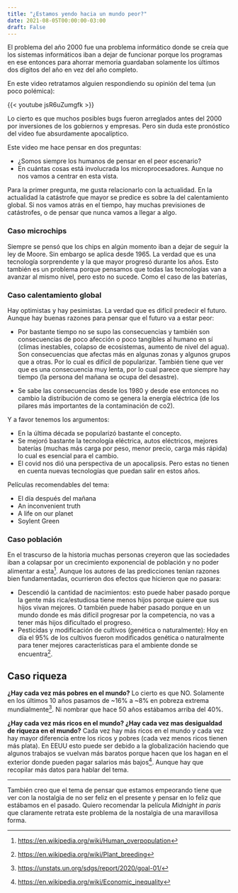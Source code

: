 ```yaml
---
title: "¿Estamos yendo hacia un mundo peor?"
date: 2021-08-05T00:00:00-03:00
draft: False
---
```


El problema del año 2000 fue una problema informático donde se creía que los sistemas informáticos iban a dejar de funcionar porque los programas en ese entonces para ahorrar memoria guardaban solamente los últimos dos dígitos del año en vez del año completo. 

En este video retratamos alguien respondiendo su opinión del tema (un poco polémica):

{{< youtube jsR6uZumgfk >}}

Lo cierto es que muchos posibles bugs fueron arreglados antes del 2000 por inversiones de los gobiernos y empresas. Pero sin duda este pronóstico del video fue absurdamente apocalíptico.

Este video me hace pensar en dos preguntas:
- ¿Somos siempre los humanos de pensar en el peor escenario?
- En cuántas cosas está involucrada los microprocesadores. Aunque no nos vamos a centrar en esta vista.

Para la primer pregunta, me gusta relacionarlo con la actualidad. En la actualidad la catástrofe que mayor se predice es sobre la del calentamiento global. 
Si nos vamos atrás en el tiempo, hay muchas previsiones de catástrofes, o de pensar que nunca vamos a llegar a algo.

### Caso microchips
Siempre se pensó que los chips en algún momento iban a dejar de seguir la ley de Moore. Sin embargo se aplica desde 1965. La verdad que es una tecnología sorprendente y la que mayor progresó durante los años. Esto también es un problema porque pensamos que todas las tecnologías van a avanzar al mismo nivel, pero esto no sucede. Como el caso de las baterías, 

### Caso calentamiento global
Hay optimistas y hay pesimistas. La verdad que es difícil predecir el futuro.
Aunque hay buenas razones para pensar que el futuro va a estar peor:
- Por bastante tiempo no se supo las consecuencias y también son consecuencias de poco afección o poco tangibles al humano en sí (climas inestables, colapso de ecosistemas, aumento de nivel del agua). Son consecuencias que afectas más en algunas zonas y algunos grupos que a otras. Por lo cual es difícil de popularizar. También tiene que ver que es una consecuencia muy lenta, por lo cual parece que siempre hay tiempo (la persona del mañana se ocupa del desastre).

- Se sabe las consecuencias desde los 1980 y desde ese entonces no cambio la distribución de como se genera la energía eléctrica (de los pilares más importantes de la contaminación de co2).

Y a favor tenemos los argumentos:
- En la última década se popularizó bastante el concepto. 
- Se mejoró bastante la tecnología eléctrica, autos eléctricos, mejores baterías (muchas más carga por peso, menor precio, carga más rápida) lo cual es esencial para el cambio.
- El covid nos dió una perspectiva de un apocalipsis. 
Pero estas no tienen en cuenta nuevas tecnologías que puedan salir en estos años.

Películas recomendables del tema:
- El día después del mañana
- An inconvenient truth
- A life on our planet
- Soylent Green


### Caso población
En el trascurso de la historia muchas personas creyeron que las sociedades iban a colapsar por un crecimiento exponencial de población y no poder alimentar a esta[^2]. Aunque los autores de las predicciones tenían razones bien fundamentadas, ocurrieron dos efectos que hicieron que no pasara:
- Descendió la cantidad de nacimientos: esto puede haber pasado porque la gente más rica/estudiosa tiene menos hijos porque quiere que sus hijos vivan mejores. O también puede haber pasado porque en un mundo donde es más difícil progresar por la competencia, no vas a tener más hijos dificultado el progreso.
- Pesticidas y modificación de cultivos (genética o naturalmente): Hoy en día el 95% de los cultivos fueron modificados genética o naturalmente para tener mejores características para el ambiente donde se encuentra[^1].

## Caso riqueza

**¿Hay cada vez más pobres en el mundo?**
Lo cierto es que NO. Solamente en los últimos 10 años pasamos de ~16% a ~8% en pobreza extrema mundialmente[^3]. Ni nombrar que hace 50 años estábamos arriba del 40%.

**¿Hay cada vez más ricos en el mundo? ¿Hay cada vez mas desigualdad de riqueza en el mundo?**
Cada vez hay más ricos en el mundo y cada vez hay mayor diferencia entre los ricos y pobres (cada vez menos ricos tienen más plata). En EEUU esto puede ser debido a la globalización haciendo que algunos trabajos se vuelvan más baratos porque hacen que los hagan en el exterior donde pueden pagar salarios más bajos[^4]. Aunque hay que recopilar más datos para hablar del tema. 

---

También creo que el tema de pensar que estamos empeorando tiene que ver con la nostalgia de no ser feliz en el presente y pensar en lo feliz que estábamos en el pasado. Quiero recomendar la película *Midnight in paris* que claramente retrata este problema de la nostalgia de una maravillosa forma.

[^1]: https://en.wikipedia.org/wiki/Plant_breeding
[^2]: https://en.wikipedia.org/wiki/Human_overpopulation
[^3]: https://unstats.un.org/sdgs/report/2020/goal-01/
[^4]: https://en.wikipedia.org/wiki/Economic_inequality
